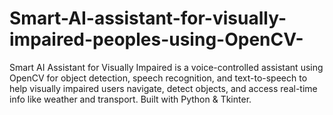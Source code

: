 # Smart-AI-assistant-for-visually-impaired-peoples-using-OpenCV-
Smart AI Assistant for Visually Impaired is a voice-controlled assistant using OpenCV for object detection, speech recognition, and text-to-speech to help visually impaired users navigate, detect objects, and access real-time info like weather and transport. Built with Python &amp; Tkinter.
